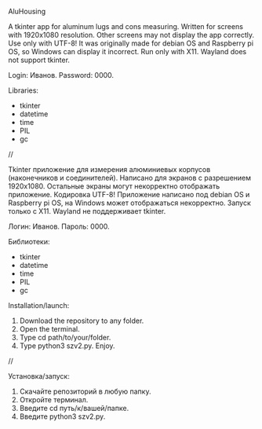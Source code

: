 AluHousing

A tkinter app for aluminum lugs and cons measuring. Written for screens with 1920x1080 resolution. Other screens may not display the app correctly. Use only with UTF-8! 
It was originally made for debian OS and Raspberry pi OS, so Windows can display it incorrect. Run only with X11. Wayland does not support tkinter. 

Login: Иванов. Password: 0000.

Libraries:

- tkinter
- datetime
- time
- PIL
- gc

//

Tkinter приложение для измерения алюминиевых корпусов (наконечников и соединителей). Написано для экранов с разрешением 1920х1080. Остальные экраны могут некорректно отображать приложение. 
Кодировка UTF-8! Приложение написано под debian OS и Raspberry pi OS, на Windows может отображаться некорректно. Запуск только с X11. Wayland не поддерживает tkinter. 

Логин: Иванов. Пароль: 0000.

Библиотеки:

- tkinter
- datetime
- time
- PIL
- gc

Installation/launch:

1. Download the repository to any folder.
2. Open the terminal.
3. Type cd path/to/your/folder.
4. Type python3 szv2.py. Enjoy.
   
//

Установка/запуск:

1. Cкачайте репозиторий в любую папку.
2. Откройте терминал.
3. Введите cd путь/к/вашей/папке.
4. Введите python3 szv2.py.
